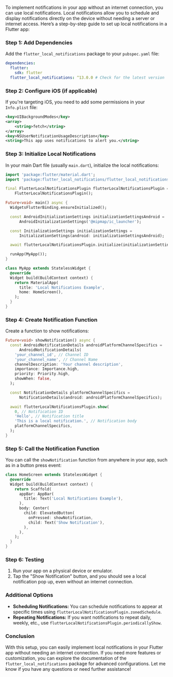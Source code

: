 To implement notifications in your app without an internet connection, you can use local notifications. Local notifications allow you to schedule and display notifications directly on the device without needing a server or internet access. Here’s a step-by-step guide to set up local notifications in a Flutter app:

### Step 1: Add Dependencies

Add the `flutter_local_notifications` package to your `pubspec.yaml` file:

```yaml
dependencies:
  flutter:
    sdk: flutter
  flutter_local_notifications: ^13.0.0 # Check for the latest version
```

### Step 2: Configure iOS (if applicable)

If you're targeting iOS, you need to add some permissions in your `Info.plist` file:

```xml
<key>UIBackgroundModes</key>
<array>
    <string>fetch</string>
</array>
<key>NSUserNotificationUsageDescription</key>
<string>This app uses notifications to alert you.</string>
```

### Step 3: Initialize Local Notifications

In your main Dart file (usually `main.dart`), initialize the local notifications:

```dart
import 'package:flutter/material.dart';
import 'package:flutter_local_notifications/flutter_local_notifications.dart';

final FlutterLocalNotificationsPlugin flutterLocalNotificationsPlugin =
    FlutterLocalNotificationsPlugin();

Future<void> main() async {
  WidgetsFlutterBinding.ensureInitialized();

  const AndroidInitializationSettings initializationSettingsAndroid =
      AndroidInitializationSettings('@mipmap/ic_launcher');

  const InitializationSettings initializationSettings =
      InitializationSettings(android: initializationSettingsAndroid);

  await flutterLocalNotificationsPlugin.initialize(initializationSettings);

  runApp(MyApp());
}

class MyApp extends StatelessWidget {
  @override
  Widget build(BuildContext context) {
    return MaterialApp(
      title: 'Local Notifications Example',
      home: HomeScreen(),
    );
  }
}
```

### Step 4: Create Notification Function

Create a function to show notifications:

```dart
Future<void> showNotification() async {
  const AndroidNotificationDetails androidPlatformChannelSpecifics =
      AndroidNotificationDetails(
    'your_channel_id', // Channel ID
    'your_channel_name', // Channel Name
    channelDescription: 'Your channel description',
    importance: Importance.high,
    priority: Priority.high,
    showWhen: false,
  );

  const NotificationDetails platformChannelSpecifics =
      NotificationDetails(android: androidPlatformChannelSpecifics);

  await flutterLocalNotificationsPlugin.show(
    0, // Notification ID
    'Hello', // Notification title
    'This is a local notification.', // Notification body
    platformChannelSpecifics,
  );
}
```

### Step 5: Call the Notification Function

You can call the `showNotification` function from anywhere in your app, such as in a button press event:

```dart
class HomeScreen extends StatelessWidget {
  @override
  Widget build(BuildContext context) {
    return Scaffold(
      appBar: AppBar(
        title: Text('Local Notifications Example'),
      ),
      body: Center(
        child: ElevatedButton(
          onPressed: showNotification,
          child: Text('Show Notification'),
        ),
      ),
    );
  }
}
```

### Step 6: Testing

1. Run your app on a physical device or emulator.
2. Tap the "Show Notification" button, and you should see a local notification pop up, even without an internet connection.

### Additional Options

- **Scheduling Notifications:** You can schedule notifications to appear at specific times using `flutterLocalNotificationsPlugin.zonedSchedule`.
- **Repeating Notifications:** If you want notifications to repeat daily, weekly, etc., use `flutterLocalNotificationsPlugin.periodicallyShow`.

### Conclusion

With this setup, you can easily implement local notifications in your Flutter app without needing an internet connection. If you need more features or customization, you can explore the documentation of the `flutter_local_notifications` package for advanced configurations. Let me know if you have any questions or need further assistance!
